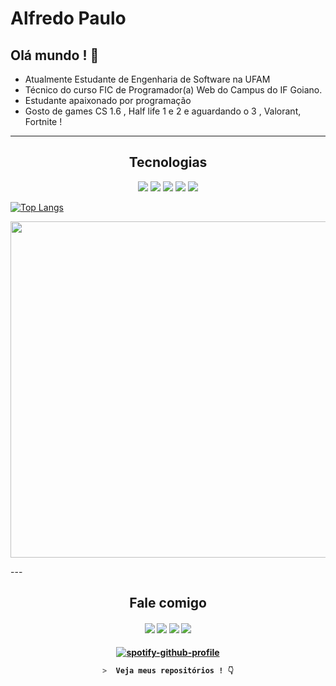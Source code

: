 # Alfredo Paulo

## Olá mundo ! :metal:

-  Atualmente  Estudante de Engenharia  de Software na UFAM 
-  Técnico do curso FIC de Programador(a) Web do Campus do IF Goiano.
-  Estudante apaixonado por programação 
-  Gosto de games CS 1.6 , Half life 1 e 2 e aguardando o 3 , Valorant, Fortnite ! 

---
<h2 align="center">Tecnologias</h2>
<p align="center">
<img src="https://img.shields.io/badge/HTML5-E34F26?style=for-the-badge&logo=html5&logoColor=white" />
<img src="https://img.shields.io/badge/CSS3-1572B6?style=for-the-badge&logo=css3&logoColor=white" />
<img src="https://img.shields.io/badge/Javascript-323330?style=for-the-badge&logo=javascript&logoColor=F7DF1E" />
<img src="https://img.shields.io/badge/Python-FFD43B?style=for-the-badge&logo=python&logoColor=darkgreen">
<a href="https://ubuntu.com/download"> <img src="https://img.shields.io/badge/-Ubuntu-E95420?style=for-the-badge&logo=Ubuntu&logoColor=white"> </a> 
 

<p align="center">

[![Top Langs](https://github-readme-stats.vercel.app/api/top-langs/?username=alfredoPaulo&layout=compact)](https://github.com/anuraghazra/github-readme-stats)

</p>


<p align="center">

<img width="538em" src=" https://github-readme-stats.vercel.app/api/top-langs/?username=alfredoPaulo&layout=compact&theme=vision-friendly-dark">

</p>
---
 
<h2 align="center">Fale comigo</h2>
<h4 align="center">
 
 
 <a href="https://discord.com/users/660143772969205804"> <img src="https://img.shields.io/badge/Alfredo%233397-5865F2?style=for-the-badge&logo=Discord&logoColor=white"  target="_blank"></a>
<a href="https://instagram.com/alfredopaulobarros"><img src="https://img.shields.io/badge/Instagram-E4405F?style=for-the-badge&logo=instagram&logoColor=white"  target="_blank"></a>
<a href="https://www.linkedin.com/in/alfredo-paulo-72403619b"><img src="https://img.shields.io/badge/LinkedIn-0A66C2?style=for-the-badge&logo=Linkedin&logoColor=white"  target="_blank"/></a>
 <a href="https://t.me/suna_alf"><img src="https://img.shields.io/badge/-Telegram-000000?style=for-the-badge&logo=Telegram&logoColor=white"></a>

 <h4 align="center">
 <h4 align="center">
 
[![spotify-github-profile](https://spotify-github-profile.vercel.app/api/view?uid=31upvmvfhf4tmkbq2fjhgqjddq3y&cover_image=true&theme=default)](https://github.com/kittinan/spotify-github-profile)

  
 ```zsh
>  Veja meus repositórios ! 👇
```
